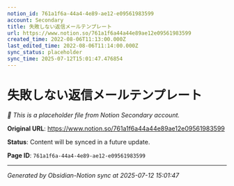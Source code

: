 ```yaml
---
notion_id: 761a1f6a-44a4-4e89-ae12-e09561983599
account: Secondary
title: 失敗しない返信メールテンプレート
url: https://www.notion.so/761a1f6a44a44e89ae12e09561983599
created_time: 2022-08-06T11:13:00.000Z
last_edited_time: 2022-08-06T11:14:00.000Z
sync_status: placeholder
sync_time: 2025-07-12T15:01:47.476854
---
```


# 失敗しない返信メールテンプレート

*🔄 This is a placeholder file from Notion Secondary account.*

**Original URL**: https://www.notion.so/761a1f6a44a44e89ae12e09561983599

**Status**: Content will be synced in a future update.

**Page ID**: `761a1f6a-44a4-4e89-ae12-e09561983599`

---

*Generated by Obsidian-Notion sync at 2025-07-12 15:01:47*
